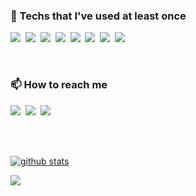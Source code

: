 <!--
### Hi there 👋


**kjh8673a/kjh8673a** is a ✨ _special_ ✨ repository because its `README.md` (this file) appears on your GitHub profile.

Here are some ideas to get you started:

- 🔭 I’m currently working on ...
- 🌱 I’m currently learning ...
- 👯 I’m looking to collaborate on ...
- 🤔 I’m looking for help with ...
- 💬 Ask me about ...
- 📫 How to reach me: ...
- 😄 Pronouns: ...
- ⚡ Fun fact: ...
-->




<h3> 🌱 Techs that I've used at least once </h3>

<p>
  <img src="https://img.shields.io/badge/Java-007396?style=flat-square&logo=Java&logoColor=white"/></a>&nbsp
  <img src="https://img.shields.io/badge/Python-3766AB?style=flat-square&logo=Python&logoColor=white"/>&nbsp
  <img src="https://img.shields.io/badge/MongoDB-47A248?style=flat-square&logo=MongoDB&logoColor=white"/>&nbsp
  <img src="https://img.shields.io/badge/Javascript-ffb13b?style=flat-square&logo=javascript&logoColor=white"/>&nbsp  
  <img src="https://img.shields.io/badge/HTML-E34F26?style=flat-square&logo=html5&logoColor=white"/>&nbsp
  <img src="https://img.shields.io/badge/CSS-1572B6?style=flat-square&logo=css3&logoColor=white"/>&nbsp  
  <img src="https://img.shields.io/badge/github-181717?style=flat-square&logo=github&logoColor=white">&nbsp
  <img src="https://img.shields.io/badge/aws-333664?style=flat-square&logo=amazon-aws&logoColor=white"/>&nbsp
</p>
<br>

<h3> 📫 How to reach me </h3>

<p>
  <a href="https://velog.io/@kjh8673a"><img src="https://img.shields.io/badge/Tech%20Blog-11B48A?style=flat-square&logo=Vimeo&logoColor=white&link=https://velog.io/@kjh8673a"/></a>&nbsp
  <a href="https://www.instagram.com/g_hoooon/"><img src="https://img.shields.io/badge/Instagram-E4405F?style=flat-square&logo=Instagram&logoColor=white&link=https://www.instagram.com/g_hoooon/"/></a>&nbsp
  <a href="mailto:kjh8673a@gmail.com"><img src="https://img.shields.io/badge/Gmail-d14836?style=flat-square&logo=Gmail&logoColor=white&link=kjh8673a@gmail.com"/></a>&nbsp

</p>
<br><br>

[![github stats](https://github-readme-stats.vercel.app/api?username=kjh8673a&show_icons=true&theme=dracula)](https://github.com/kjh8673a)
<!--
[![Top Langs](https://github-readme-stats.vercel.app/api/top-langs/?username=kjh8673a&layout=compact)](https://github.com/kjh8673a)
<br><br>
-->

<p>
  <a href="https://hits.seeyoufarm.com"><img src="https://hits.seeyoufarm.com/api/count/incr/badge.svg?url=https%3A%2F%2Fgithub.com%2Fkjh8673a&count_bg=%23ED6DA3&title_bg=%2386757E&icon=github.svg&icon_color=%23E1DEDE&title=hits&edge_flat=false"/></a>
</p>
